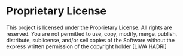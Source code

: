 # Proprietary License

This project is licensed under the Proprietary License. All rights are reserved. You are not permitted to use, copy, modify, merge, publish, distribute, sublicense, and/or sell copies of the Software without the express written permission of the copyright holder [LIWA HADRI]
